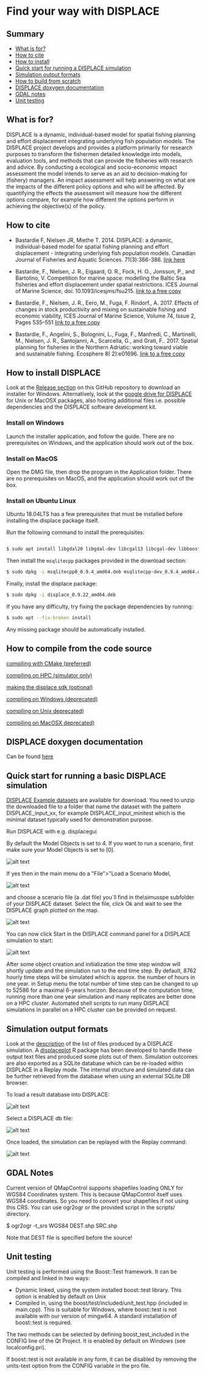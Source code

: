 Find your way with DISPLACE
======

## Summary
- [What is for?](#what-is-for)
- [How to cite](#how-to-cite)
- [How to install](#how-to-install)
- [Quick start for running a DISPLACE simulation](#quick-start-for-running-a-displace-simulation)
- [Simulation output formats](#simulation-output-formats)
- [How to build from scratch](#how-to-build-from-scratch)
- [DISPLACE doxygen documentation](#displace-doxygen-documentation)
- [GDAL notes](#gdal-notes)
- [Unit testing](#unit-testing)



## What is for?


DISPLACE is a dynamic, individual-based model for spatial fishing planning and effort displacement 
integrating underlying fish population models. The DISPLACE project develops and provides a 
platform primarily for research purposes to transform the fishermen detailed knowledge into models,
evaluation tools, and methods that can provide the fisheries with research and advice. 
By conducting a ecological and socio-economic impact assessment the model intends to serve as an aid to decision-making for (fishery) managers.
An impact assessment will help answering on what are the impacts of the different policy options and who will be affected.
By quantifying the effects the assessment will measure how the different options compare, for example 
how different the options perform in achieving the objective(s) of the policy.


## How to cite

* Bastardie F, Nielsen JR, Miethe T. 2014. DISPLACE: a dynamic, individual-based model for 
spatial fishing planning and effort displacement - integrating underlying 
fish population models. Canadian Journal of Fisheries and Aquatic Sciences. 71(3):366-386. [link here](https://www.nrcresearchpress.com/doi/full/10.1139/cjfas-2013-0126#.XJs-ubh7nmE) 

* Bastardie, F., Nielsen, J. R., Eigaard, O. R., Fock, H. O., Jonsson, P., and Bartolino, V. 
Competition for marine space: modelling the Baltic Sea fisheries and effort displacement 
under spatial restrictions. ICES Journal of Marine Science, doi: 10.1093/icesjms/fsu215. [link to a free copy](https://academic.oup.com/icesjms/article/72/3/824/701817) 

* Bastardie, F., Nielsen, J. R., Eero, M., Fuga, F. Rindorf., A. 2017. Effects of changes
in stock productivity and mixing on sustainable fishing and economic viability,
ICES Journal of Marine Science, Volume 74, Issue 2, Pages 535–551
[link to a free copy](https://academic.oup.com/icesjms/article/74/2/535/2669542)

* Bastardie, F., Angelini, S., Bolognini, L., Fuga, F., Manfredi, C., Martinelli, M.,
Nielsen, J. R., Santojanni, A., Scarcella, G., and Grati, F.. 2017. 
Spatial planning for fisheries in the Northern Adriatic: working toward viable and sustainable fishing.
Ecosphere 8( 2):e01696. [link to a free copy](https://esajournals.onlinelibrary.wiley.com/doi/full/10.1002/ecs2.1696) 


## How to install DISPLACE


Look at the [Release section](https://github.com/frabas/DISPLACE_GUI/releases) on this GitHub repository 
to download an installer for Windows. Alternatively, look at the 
[google drive for DISPLACE](https://drive.google.com/drive/folders/0ByuO_4j-1PxtfnZBblpQNmh2a2Z4SmpkRC16T1kwR0t1RWUyOVUxdHlEZzZwZWVpaVJac00)
for Unix or MacOSX packages, also hosting additional files i.e. possible dependencies and the DISPLACE software development kit.


### Install on Windows

Launch the installer application, and follow the guide. There are no prerequisites on Windows, and the application
should work out of the box.

### Install on MacOS

Open the DMG file, then drop the program in the Application folder.
There are no prerequisites on MacOS, and the application should work out of the box.

### Install on Ubuntu Linux

Ubuntu 18.04LTS has a few prerequisites that must be installed before installing the displace package itself.

Run the following command to install the prerequisites:

```bash

$ sudo apt install libgdal20 libgdal-dev libcgal13 libcgal-dev libboost1.65-all-dev libgeographic17 libqt5gui5 libqt5widgets5 libqt5xml5

```

Then install the `msqlitecpp` packages provided in the download section:

```bash
$ sudo dpkg -i msqlitecpp0_0.9.4_amd64.deb msqlitecpp-dev_0.9.4_amd64.deb 
```


Finally, install the displace package:

```bash
$ sudo dpkg -i displace_0.9.22_amd64.deb
```

If you have any difficulty, try fixing the package dependencies by running: 

```bash
$ sudo apt --fix-broken install
```

Any missing package should be automatically installed.

## How to compile from the code source


[compiling with CMake (preferred)](docs/Building-cmake.md)

[compiling on HPC (simulator only)](docs/Building-on-hpc.md)

[making the displace sdk (optional)](docs/building.md)

[compiling on Windows (deprecated)](docs/Building.win)

[compiling on Unix deprecated)](docs/Building.unix)

[compiling on MacOSX deprecated)](docs/Building.MacOSX)


## DISPLACE doxygen documentation

Can be found [here](https://github.com/frabas/DISPLACE_GUI/blob/master/html/index.html)

## Quick start for running a basic DISPLACE simulation

[DISPLACE Example datasets](https://displace-project.org/blog/download/) are available for download. 
You need to unzip the downloaded file to a folder that name the dataset with the pattern DISPLACE_input_xx,
for example DISPLACE_input_minitest which is the minimal dataset typically used for demonstration purpose.


Run DISPLACE with e.g. displacegui


By default the Model Objects is set to 4. If you want to run a scenario, first make sure your Model Objects is set to [0].


![alt text](https://github.com/frabas/DISPLACE_GUI/blob/master/docs/quickstart_select_model_0.png)


If yes then in the main menu do a "File">"Load a Scenario Model, 


 ![alt text](https://github.com/frabas/DISPLACE_GUI/blob/master/docs/quickstart_load_scenario_file.png)


and choose a scenario file (a .dat file) you´ll find in the\simusspe subfolder of your DISPLACE dataset.
Select the file, click Ok and wait to see the DISPLACE graph plotted on the map.


 ![alt text](https://github.com/frabas/DISPLACE_GUI/blob/master/docs/quickstart_scenario_file_is.png)


You can now click Start in the DISPLACE command panel for a DISPLACE simulation to start:


 ![alt text](https://github.com/frabas/DISPLACE_GUI/blob/master/docs/quickstart_click_start.png)

After some object creation and initialization the time step window will shortly update and the simulation run to the end time step. 
By default, 8762 hourly time steps will be simulated which is approx. the number of hours in one year.
in Setup menu the total number of time step can be changed to up to 52586 for a maximal 6-years horizon. 
Because of the computation time, running more than one year simulation and many replicates are better done on a HPC cluster.
Automated shell scripts to run many DISPLACE simulations in parallel on a HPC cluster can be provided on request. 

 ## Simulation output formats


Look at the [description](https://github.com/frabas/DISPLACE_GUI/blob/master/docs/output_fileformats.md) of the list of files produced by a DISPLACE simulation. 
A [displaceplot](https://github.com/frabas/displaceplot/releases) R package has been developed to handle these output text files and produced some plots out of them. 
Simulation outcomes are also exported as a SQLite database which can be re-loaded within DISPLACE in a Replay mode. The internal structure and simulated data
can be further retrieved from the database when using an external SQLite DB browser. 

To load a result database into DISPLACE: 



 ![alt text](https://github.com/frabas/DISPLACE_GUI/blob/master/docs/quickstart_load_db_menu.png)

Select a DISPLACE db file:

 ![alt text](https://github.com/frabas/DISPLACE_GUI/blob/master/docs/quickstart_load_db_file.png)

Once loaded, the simulation can be replayed with the Replay command:

 ![alt text](https://github.com/frabas/DISPLACE_GUI/blob/master/docs/quickstart_replay_command.png)




## GDAL Notes


Current version of QMapControl supports shapefiles loading ONLY for WGS84 Coordinates system. This is because QMapControl itself uses WGS84 coordinates.
So you need to convert your shapefiles if not using this CRS.
You can use ogr2ogr or the provided script in the scripts/ directory.

$ ogr2ogr -t_srs WGS84 DEST.shp SRC.shp

Note that DEST file is specified before the source!


## Unit testing


Unit testing is performed using the Boost::Test framework. It can be compiled and linked in two ways:

- Dynamic linked, using the system installed boost::test library. This option is enabled by default on Unix
- Compiled in, using the boost/test/included/unit_test.hpp (included in main.cpp). This is suitable for Windows, where boost::test is not available with our version of mingw64. A standard installation of boost::test is required.

The two methods can be selected by defining boost_test_included in the CONFIG line of the Qt Project. It is enabled by default on Windows (see localconfig.pri).

If boost::test is not available in any form, it can be disabled by removing the units-test option from the CONFIG variable in the pro file.

